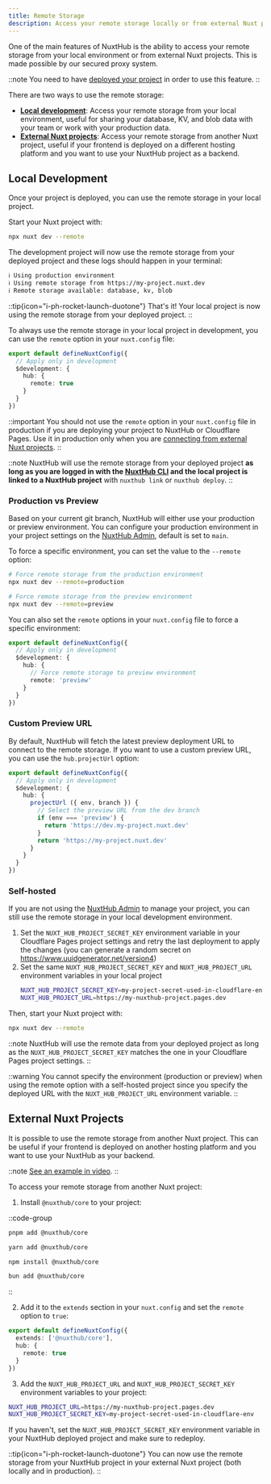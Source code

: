 ```yaml
---
title: Remote Storage
description: Access your remote storage locally or from external Nuxt projects with our secured proxy.
---
```


One of the main features of NuxtHub is the ability to access your remote storage from your local environment or from external Nuxt projects. This is made possible by our secured proxy system.

::note
You need to have [deployed your project](/docs/getting-started/deploy) in order to use this feature.
::

There are two ways to use the remote storage:
- [**Local development**](#local-development): Access your remote storage from your local environment, useful for sharing your database, KV, and blob data with your team or work with your production data.
- [**External Nuxt projects**](#external-nuxt-projects): Access your remote storage from another Nuxt project, useful if your frontend is deployed on a different hosting platform and you want to use your NuxtHub project as a backend.

## Local Development

Once your project is deployed, you can use the remote storage in your local project.

Start your Nuxt project with:

```bash [Terminal]
npx nuxt dev --remote
```

The development project will now use the remote storage from your deployed project and these logs should happen in your terminal:

```bash
ℹ Using production environment
ℹ Using remote storage from https://my-project.nuxt.dev
ℹ Remote storage available: database, kv, blob
```

::tip{icon="i-ph-rocket-launch-duotone"}
That's it! Your local project is now using the remote storage from your deployed project.
::

To always use the remote storage in your local project in development, you can use the `remote` option in your `nuxt.config` file:

```ts [nuxt.config.ts]
export default defineNuxtConfig({
  // Apply only in development
  $development: {
    hub: {
      remote: true
    }
  }
})
```

::important
You should not use the `remote` option in your `nuxt.config` file in production if you are deploying your project to NuxtHub or Cloudflare Pages. Use it in production only when you are [connecting from external Nuxt projects](#external-nuxt-projects).
::

::note
NuxtHub will use the remote storage from your deployed project **as long as you are logged in with the [NuxtHub CLI](https://github.com/nuxt-hub/cli) and the local project is linked to a NuxtHub project** with `nuxthub link` or `nuxthub deploy`.
::

### Production vs Preview

Based on your current git branch, NuxtHub will either use your production or preview environment. You can configure your production environment in your project settings on the [NuxtHub Admin](https://admin.hub.nuxt.com), default is set to `main`.

To force a specific environment, you can set the value to the `--remote` option:

```bash [Terminal]
# Force remote storage from the production environment
npx nuxt dev --remote=production

# Force remote storage from the preview environment
npx nuxt dev --remote=preview
```

You can also set the `remote` options in your `nuxt.config` file to force a specific environment:

```ts [nuxt.config.ts]
export default defineNuxtConfig({
  // Apply only in development
  $development: {
    hub: {
      // Force remote storage to preview environment
      remote: 'preview'
    }
  }
})
```

### Custom Preview URL

By default, NuxtHub will fetch the latest preview deployment URL to connect to the remote storage. If you want to use a custom preview URL, you can use the `hub.projectUrl` option:

```ts [nuxt.config.ts]
export default defineNuxtConfig({
  // Apply only in development
  $development: {
    hub: {
      projectUrl ({ env, branch }) {
        // Select the preview URL from the dev branch
        if (env === 'preview') {
          return 'https://dev.my-project.nuxt.dev'
        }
        return 'https://my-project.nuxt.dev'
      }
    }
  }
})
```


### Self-hosted

If you are not using the [NuxtHub Admin](https://admin.hub.nuxt.com) to manage your project, you can still use the remote storage in your local development environment.

1. Set the `NUXT_HUB_PROJECT_SECRET_KEY` environment variable in your Cloudflare Pages project settings and retry the last deployment to apply the changes (you can generate a random secret on https://www.uuidgenerator.net/version4)
2. Set the same `NUXT_HUB_PROJECT_SECRET_KEY` and `NUXT_HUB_PROJECT_URL` environment variables in your local project
    ```bash [.env]
    NUXT_HUB_PROJECT_SECRET_KEY=my-project-secret-used-in-cloudflare-env
    NUXT_HUB_PROJECT_URL=https://my-nuxthub-project.pages.dev
    ```

Then, start your Nuxt project with:

```bash [Terminal]
npx nuxt dev --remote
```

::note
NuxtHub will use the remote data from your deployed project as long as the `NUXT_HUB_PROJECT_SECRET_KEY` matches the one in your Cloudflare Pages project settings.
::

::warning
You cannot specify the environment (production or preview) when using the remote option with a self-hosted project since you specify the deployed URL with the `NUXT_HUB_PROJECT_URL` environment variable.
::

## External Nuxt Projects

It is possible to use the remote storage from another Nuxt project. This can be useful if your frontend is deployed on another hosting platform and you want to use your NuxtHub as your backend.

::note
[See an example in video](https://twitter.com/Atinux/status/1766622889992757317).
::

To access your remote storage from another Nuxt project:

1. Install `@nuxthub/core` to your project:

::code-group
```bash [pnpm]
pnpm add @nuxthub/core
```
```bash [yarn]
yarn add @nuxthub/core
```
```bash [npm]
npm install @nuxthub/core
```
```bash [bun]
bun add @nuxthub/core
```
::

2. Add it to the `extends` section in your `nuxt.config` and set the `remote` option to `true`:

```ts [nuxt.config.ts]
export default defineNuxtConfig({
  extends: ['@nuxthub/core'],
  hub: {
    remote: true
  }
})
```

3. Add the `NUXT_HUB_PROJECT_URL` and `NUXT_HUB_PROJECT_SECRET_KEY` environment variables to your project:

```bash [.env]
NUXT_HUB_PROJECT_URL=https://my-nuxthub-project.pages.dev
NUXT_HUB_PROJECT_SECRET_KEY=my-project-secret-used-in-cloudflare-env
```

If you haven't, set the `NUXT_HUB_PROJECT_SECRET_KEY` environment variable in your NuxtHub deployed project and make sure to redeploy.

::tip{icon="i-ph-rocket-launch-duotone"}
You can now use the remote storage from your NuxtHub project in your external Nuxt project (both locally and in production).
::
